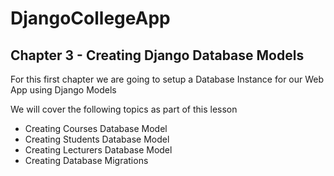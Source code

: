 # DjangoCollegeApp

## Chapter 3 - Creating Django Database Models
For this first chapter we are going to setup a Database Instance for our Web App using Django Models

We will cover the following topics as part of this lesson
* Creating Courses Database Model
* Creating Students Database Model
* Creating Lecturers Database Model
* Creating Database Migrations
